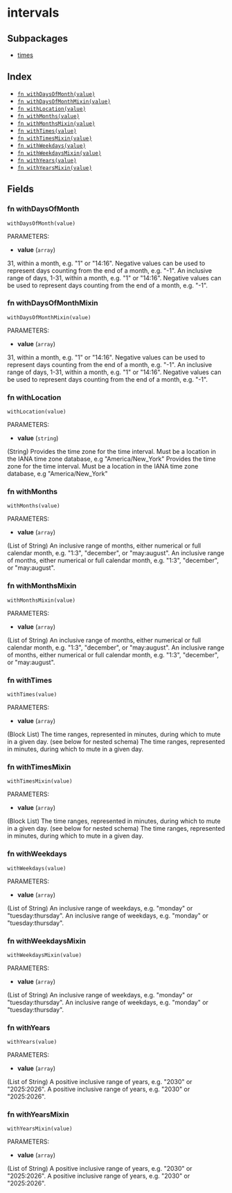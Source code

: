 # intervals



## Subpackages

* [times](times.md)

## Index

* [`fn withDaysOfMonth(value)`](#fn-withdaysofmonth)
* [`fn withDaysOfMonthMixin(value)`](#fn-withdaysofmonthmixin)
* [`fn withLocation(value)`](#fn-withlocation)
* [`fn withMonths(value)`](#fn-withmonths)
* [`fn withMonthsMixin(value)`](#fn-withmonthsmixin)
* [`fn withTimes(value)`](#fn-withtimes)
* [`fn withTimesMixin(value)`](#fn-withtimesmixin)
* [`fn withWeekdays(value)`](#fn-withweekdays)
* [`fn withWeekdaysMixin(value)`](#fn-withweekdaysmixin)
* [`fn withYears(value)`](#fn-withyears)
* [`fn withYearsMixin(value)`](#fn-withyearsmixin)

## Fields

### fn withDaysOfMonth

```jsonnet
withDaysOfMonth(value)
```

PARAMETERS:

* **value** (`array`)

31, within a month, e.g. "1" or "14:16". Negative values can be used to represent days counting from the end of a month, e.g. "-1".
An inclusive range of days, 1-31, within a month, e.g. "1" or "14:16". Negative values can be used to represent days counting from the end of a month, e.g. "-1".
### fn withDaysOfMonthMixin

```jsonnet
withDaysOfMonthMixin(value)
```

PARAMETERS:

* **value** (`array`)

31, within a month, e.g. "1" or "14:16". Negative values can be used to represent days counting from the end of a month, e.g. "-1".
An inclusive range of days, 1-31, within a month, e.g. "1" or "14:16". Negative values can be used to represent days counting from the end of a month, e.g. "-1".
### fn withLocation

```jsonnet
withLocation(value)
```

PARAMETERS:

* **value** (`string`)

(String) Provides the time zone for the time interval. Must be a location in the IANA time zone database, e.g "America/New_York"
Provides the time zone for the time interval. Must be a location in the IANA time zone database, e.g "America/New_York"
### fn withMonths

```jsonnet
withMonths(value)
```

PARAMETERS:

* **value** (`array`)

(List of String) An inclusive range of months, either numerical or full calendar month, e.g. "1:3", "december", or "may:august".
An inclusive range of months, either numerical or full calendar month, e.g. "1:3", "december", or "may:august".
### fn withMonthsMixin

```jsonnet
withMonthsMixin(value)
```

PARAMETERS:

* **value** (`array`)

(List of String) An inclusive range of months, either numerical or full calendar month, e.g. "1:3", "december", or "may:august".
An inclusive range of months, either numerical or full calendar month, e.g. "1:3", "december", or "may:august".
### fn withTimes

```jsonnet
withTimes(value)
```

PARAMETERS:

* **value** (`array`)

(Block List) The time ranges, represented in minutes, during which to mute in a given day. (see below for nested schema)
The time ranges, represented in minutes, during which to mute in a given day.
### fn withTimesMixin

```jsonnet
withTimesMixin(value)
```

PARAMETERS:

* **value** (`array`)

(Block List) The time ranges, represented in minutes, during which to mute in a given day. (see below for nested schema)
The time ranges, represented in minutes, during which to mute in a given day.
### fn withWeekdays

```jsonnet
withWeekdays(value)
```

PARAMETERS:

* **value** (`array`)

(List of String) An inclusive range of weekdays, e.g. "monday" or "tuesday:thursday".
An inclusive range of weekdays, e.g. "monday" or "tuesday:thursday".
### fn withWeekdaysMixin

```jsonnet
withWeekdaysMixin(value)
```

PARAMETERS:

* **value** (`array`)

(List of String) An inclusive range of weekdays, e.g. "monday" or "tuesday:thursday".
An inclusive range of weekdays, e.g. "monday" or "tuesday:thursday".
### fn withYears

```jsonnet
withYears(value)
```

PARAMETERS:

* **value** (`array`)

(List of String) A positive inclusive range of years, e.g. "2030" or "2025:2026".
A positive inclusive range of years, e.g. "2030" or "2025:2026".
### fn withYearsMixin

```jsonnet
withYearsMixin(value)
```

PARAMETERS:

* **value** (`array`)

(List of String) A positive inclusive range of years, e.g. "2030" or "2025:2026".
A positive inclusive range of years, e.g. "2030" or "2025:2026".